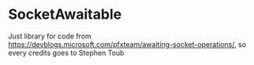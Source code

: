 # SocketAwaitable
Just library for code from https://devblogs.microsoft.com/pfxteam/awaiting-socket-operations/, so every credits goes to Stephen Toub
